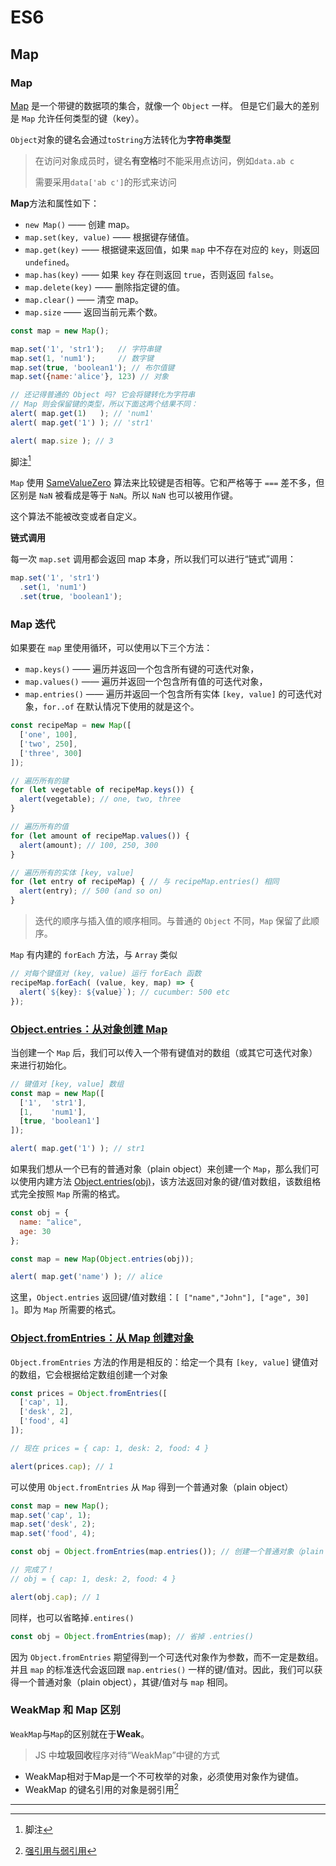 # ES6

## Map

### Map

[Map](https://developer.mozilla.org/zh/docs/Web/JavaScript/Reference/Global_Objects/Map) 是一个带键的数据项的集合，就像一个 `Object` 一样。 但是它们最大的差别是 `Map` 允许任何类型的键（key）。

`Object`对象的键名会通过`toString`方法转化为**字符串类型**

> 在访问对象成员时，键名**有空格**时不能采用点访问，例如`data.ab c`
>
> 需要采用`data['ab c']`的形式来访问

**Map**方法和属性如下：

- `new Map()` —— 创建 map。
- `map.set(key, value)` —— 根据键存储值。
- `map.get(key)` —— 根据键来返回值，如果 `map` 中不存在对应的 `key`，则返回 `undefined`。
- `map.has(key)` —— 如果 `key` 存在则返回 `true`，否则返回 `false`。
- `map.delete(key)` —— 删除指定键的值。
- `map.clear()` —— 清空 map。
- `map.size` —— 返回当前元素个数。

```javascript
const map = new Map();

map.set('1', 'str1');   // 字符串键
map.set(1, 'num1');     // 数字键
map.set(true, 'boolean1'); // 布尔值键
map.set({name:'alice'}, 123) // 对象

// 还记得普通的 Object 吗? 它会将键转化为字符串
// Map 则会保留键的类型，所以下面这两个结果不同：
alert( map.get(1)   ); // 'num1'
alert( map.get('1') ); // 'str1'

alert( map.size ); // 3
```

脚注[^1]

`Map` 使用 [SameValueZero](https://tc39.github.io/ecma262/#sec-samevaluezero) 算法来比较键是否相等。它和严格等于 `===` 差不多，但区别是 `NaN` 被看成是等于 `NaN`。所以 `NaN` 也可以被用作键。

这个算法不能被改变或者自定义。

**链式调用**

每一次 `map.set` 调用都会返回 map 本身，所以我们可以进行“链式”调用：

```javascript
map.set('1', 'str1')
  .set(1, 'num1')
  .set(true, 'boolean1');
```

### Map 迭代

如果要在 `map` 里使用循环，可以使用以下三个方法：

- `map.keys()` —— 遍历并返回一个包含所有键的可迭代对象，
- `map.values()` —— 遍历并返回一个包含所有值的可迭代对象，
- `map.entries()` —— 遍历并返回一个包含所有实体 `[key, value]` 的可迭代对象，`for..of` 在默认情况下使用的就是这个。

```javascript
const recipeMap = new Map([
  ['one', 100],
  ['two', 250],
  ['three', 300]
]);

// 遍历所有的键
for (let vegetable of recipeMap.keys()) {
  alert(vegetable); // one, two, three
}

// 遍历所有的值
for (let amount of recipeMap.values()) {
  alert(amount); // 100, 250, 300
}

// 遍历所有的实体 [key, value]
for (let entry of recipeMap) { // 与 recipeMap.entries() 相同
  alert(entry); // 500 (and so on)
}
```

> 迭代的顺序与插入值的顺序相同。与普通的 `Object` 不同，`Map` 保留了此顺序。

`Map` 有内建的 `forEach` 方法，与 `Array` 类似

```javascript
// 对每个键值对 (key, value) 运行 forEach 函数
recipeMap.forEach( (value, key, map) => {
  alert(`${key}: ${value}`); // cucumber: 500 etc
});
```

### [Object.entries：从对象创建 Map](https://zh.javascript.info/map-set#objectentries-cong-dui-xiang-chuang-jian-map)

当创建一个 `Map` 后，我们可以传入一个带有键值对的数组（或其它可迭代对象）来进行初始化。

```javascript
// 键值对 [key, value] 数组
const map = new Map([
  ['1',  'str1'],
  [1,    'num1'],
  [true, 'boolean1']
]);

alert( map.get('1') ); // str1
```

如果我们想从一个已有的普通对象（plain object）来创建一个 `Map`，那么我们可以使用内建方法 [Object.entries(obj)](https://developer.mozilla.org/zh/docs/Web/JavaScript/Reference/Global_Objects/Object/entries)，该方法返回对象的键/值对数组，该数组格式完全按照 `Map` 所需的格式。

```javascript
const obj = {
  name: "alice",
  age: 30
};

const map = new Map(Object.entries(obj));

alert( map.get('name') ); // alice
```

这里，`Object.entries` 返回键/值对数组：`[ ["name","John"], ["age", 30] ]`。即为 `Map` 所需要的格式。

### [Object.fromEntries：从 Map 创建对象](https://zh.javascript.info/map-set#objectfromentries-cong-map-chuang-jian-dui-xiang)

`Object.fromEntries` 方法的作用是相反的：给定一个具有 `[key, value]` 键值对的数组，它会根据给定数组创建一个对象

```javascript
const prices = Object.fromEntries([
  ['cap', 1],
  ['desk', 2],
  ['food', 4]
]);

// 现在 prices = { cap: 1, desk: 2, food: 4 }

alert(prices.cap); // 1
```

可以使用 `Object.fromEntries` 从 `Map` 得到一个普通对象（plain object）

```javascript
const map = new Map();
map.set('cap', 1);
map.set('desk', 2);
map.set('food', 4);

const obj = Object.fromEntries(map.entries()); // 创建一个普通对象（plain object）(*)

// 完成了！
// obj = { cap: 1, desk: 2, food: 4 }

alert(obj.cap); // 1
```

同样，也可以省略掉`.entires()`

```javascript
const obj = Object.fromEntries(map); // 省掉 .entries()
```

因为 `Object.fromEntries` 期望得到一个可迭代对象作为参数，而不一定是数组。并且 `map` 的标准迭代会返回跟 `map.entries()` 一样的键/值对。因此，我们可以获得一个普通对象（plain object），其键/值对与 `map` 相同。

### WeakMap 和 Map 区别

`WeakMap`与`Map`的区别就在于**Weak**。

> JS 中**垃圾回收**程序对待“WeakMap”中键的方式

- WeakMap相对于Map是一个不可枚举的对象，必须使用对象作为键值。
- WeakMap 的键名引用的对象是弱引用[^r]

---

[^1]: 脚注

[^r]: [强引用与弱引用](https://juejin.cn/post/7039678880071827463)
